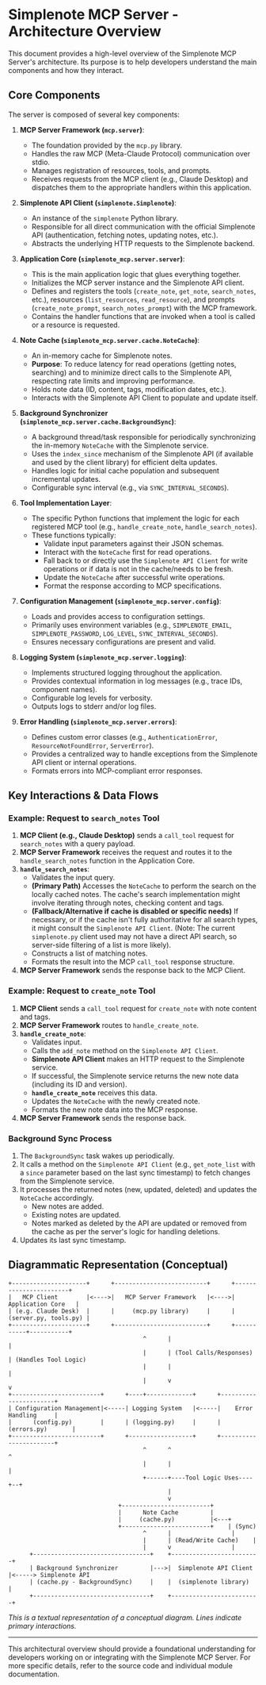 # Simplenote MCP Server - Architecture Overview

This document provides a high-level overview of the Simplenote MCP Server's architecture. Its purpose is to help developers understand the main components and how they interact.

## Core Components

The server is composed of several key components:

1. **MCP Server Framework (`mcp.server`)**:
    * The foundation provided by the `mcp.py` library.
    * Handles the raw MCP (Meta-Claude Protocol) communication over stdio.
    * Manages registration of resources, tools, and prompts.
    * Receives requests from the MCP client (e.g., Claude Desktop) and dispatches them to the appropriate handlers within this application.

2. **Simplenote API Client (`simplenote.Simplenote`)**:
    * An instance of the `simplenote` Python library.
    * Responsible for all direct communication with the official Simplenote API (authentication, fetching notes, updating notes, etc.).
    * Abstracts the underlying HTTP requests to the Simplenote backend.

3. **Application Core (`simplenote_mcp.server.server`)**:
    * This is the main application logic that glues everything together.
    * Initializes the MCP server instance and the Simplenote API client.
    * Defines and registers the tools (`create_note`, `get_note`, `search_notes`, etc.), resources (`list_resources`, `read_resource`), and prompts (`create_note_prompt`, `search_notes_prompt`) with the MCP framework.
    * Contains the handler functions that are invoked when a tool is called or a resource is requested.

4. **Note Cache (`simplenote_mcp.server.cache.NoteCache`)**:
    * An in-memory cache for Simplenote notes.
    * **Purpose**: To reduce latency for read operations (getting notes, searching) and to minimize direct calls to the Simplenote API, respecting rate limits and improving performance.
    * Holds note data (ID, content, tags, modification dates, etc.).
    * Interacts with the Simplenote API Client to populate and update itself.

5. **Background Synchronizer (`simplenote_mcp.server.cache.BackgroundSync`)**:
    * A background thread/task responsible for periodically synchronizing the in-memory `NoteCache` with the Simplenote service.
    * Uses the `index_since` mechanism of the Simplenote API (if available and used by the client library) for efficient delta updates.
    * Handles logic for initial cache population and subsequent incremental updates.
    * Configurable sync interval (e.g., via `SYNC_INTERVAL_SECONDS`).

6. **Tool Implementation Layer**:
    * The specific Python functions that implement the logic for each registered MCP tool (e.g., `handle_create_note`, `handle_search_notes`).
    * These functions typically:
        * Validate input parameters against their JSON schemas.
        * Interact with the `NoteCache` first for read operations.
        * Fall back to or directly use the `Simplenote API Client` for write operations or if data is not in the cache/needs to be fresh.
        * Update the `NoteCache` after successful write operations.
        * Format the response according to MCP specifications.

7. **Configuration Management (`simplenote_mcp.server.config`)**:
    * Loads and provides access to configuration settings.
    * Primarily uses environment variables (e.g., `SIMPLENOTE_EMAIL`, `SIMPLENOTE_PASSWORD`, `LOG_LEVEL`, `SYNC_INTERVAL_SECONDS`).
    * Ensures necessary configurations are present and valid.

8. **Logging System (`simplenote_mcp.server.logging`)**:
    * Implements structured logging throughout the application.
    * Provides contextual information in log messages (e.g., trace IDs, component names).
    * Configurable log levels for verbosity.
    * Outputs logs to stderr and/or log files.

9. **Error Handling (`simplenote_mcp.server.errors`)**:
    * Defines custom error classes (e.g., `AuthenticationError`, `ResourceNotFoundError`, `ServerError`).
    * Provides a centralized way to handle exceptions from the Simplenote API client or internal operations.
    * Formats errors into MCP-compliant error responses.

## Key Interactions & Data Flows

### Example: Request to `search_notes` Tool

1. **MCP Client (e.g., Claude Desktop)** sends a `call_tool` request for `search_notes` with a query payload.
2. **MCP Server Framework** receives the request and routes it to the `handle_search_notes` function in the Application Core.
3. **`handle_search_notes`**:
    * Validates the input query.
    * **(Primary Path)** Accesses the `NoteCache` to perform the search on the locally cached notes. The cache's search implementation might involve iterating through notes, checking content and tags.
    * **(Fallback/Alternative if cache is disabled or specific needs)** If necessary, or if the cache isn't fully authoritative for all search types, it might consult the `Simplenote API Client`. (Note: The current `simplenote.py` client used may not have a direct API search, so server-side filtering of a list is more likely).
    * Constructs a list of matching notes.
    * Formats the result into the MCP `call_tool` response structure.
4. **MCP Server Framework** sends the response back to the MCP Client.

### Example: Request to `create_note` Tool

1. **MCP Client** sends a `call_tool` request for `create_note` with note content and tags.
2. **MCP Server Framework** routes to `handle_create_note`.
3. **`handle_create_note`**:
    * Validates input.
    * Calls the `add_note` method on the `Simplenote API Client`.
    * **Simplenote API Client** makes an HTTP request to the Simplenote service.
    * If successful, the Simplenote service returns the new note data (including its ID and version).
    * **`handle_create_note`** receives this data.
    * Updates the `NoteCache` with the newly created note.
    * Formats the new note data into the MCP response.
4. **MCP Server Framework** sends the response back.

### Background Sync Process

1. The `BackgroundSync` task wakes up periodically.
2. It calls a method on the `Simplenote API Client` (e.g., `get_note_list` with a `since` parameter based on the last sync timestamp) to fetch changes from the Simplenote service.
3. It processes the returned notes (new, updated, deleted) and updates the `NoteCache` accordingly.
    * New notes are added.
    * Existing notes are updated.
    * Notes marked as deleted by the API are updated or removed from the cache as per the server's logic for handling deletions.
4. Updates its last sync timestamp.

## Diagrammatic Representation (Conceptual)

```
+---------------------+      +--------------------------+      +-----------------------+
|   MCP Client        |<---->|   MCP Server Framework   |<---->|    Application Core   |
| (e.g. Claude Desk)  |      |     (mcp.py library)     |      | (server.py, tools.py) |
+---------------------+      +--------------------------+      +-----------+-----------+
                                      ^      |                         |
                                      |      | (Tool Calls/Responses)  | (Handles Tool Logic)
                                      |      |                         |
                                      |      v                         v
+-------------------------+      +----+-------------+      +-----------------------+
| Configuration Management|<-----| Logging System   |<-----|    Error Handling     |
|      (config.py)        |      | (logging.py)     |      |     (errors.py)       |
+-------------------------+      +------------------+      +-----------------------+
                                      ^      ^                         ^
                                      |      |                         |
                                      +------+----Tool Logic Uses----+--+
                                             |
                                             v
                               +-------------------------+
                               |      Note Cache         |
                               |     (cache.py)          |<---+
                               +-------------------------+    | (Sync)
                                      ^      |                 |
                                      |      | (Read/Write Cache)    |
                                      |      v                 |
      +---------------------------------+    +-------------------------+
      | Background Synchronizer         |--->|  Simplenote API Client  |<-----> Simplenote API
      | (cache.py - BackgroundSync)     |    |  (simplenote library)   |
      +---------------------------------+    +-------------------------+
```

*This is a textual representation of a conceptual diagram. Lines indicate primary interactions.*

---

This architectural overview should provide a foundational understanding for developers working on or integrating with the Simplenote MCP Server. For more specific details, refer to the source code and individual module documentation.
